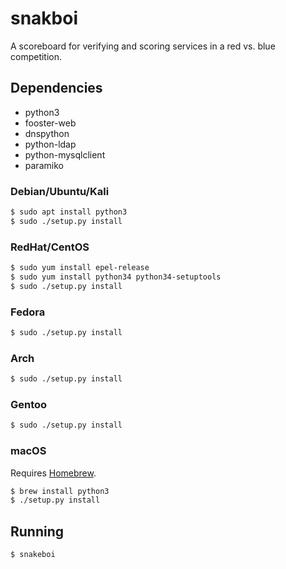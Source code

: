 snakboi
=======

A scoreboard for verifying and scoring services in a red vs. blue competition.


## Dependencies

* python3
* fooster-web
* dnspython
* python-ldap
* python-mysqlclient
* paramiko


### Debian/Ubuntu/Kali

```sh
$ sudo apt install python3
$ sudo ./setup.py install
```


### RedHat/CentOS

```sh
$ sudo yum install epel-release
$ sudo yum install python34 python34-setuptools
$ sudo ./setup.py install
```


### Fedora

```sh
$ sudo ./setup.py install
```


### Arch

```sh
$ sudo ./setup.py install
```


### Gentoo

```sh
$ sudo ./setup.py install
```


### macOS

Requires [Homebrew](https://brew.sh/).

```sh
$ brew install python3
$ ./setup.py install
```


## Running

```sh
$ snakeboi
```
